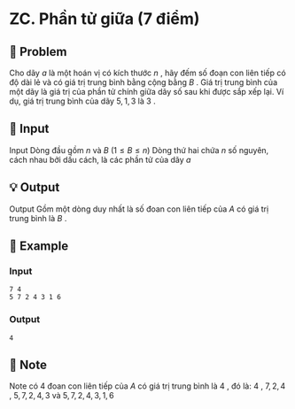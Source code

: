# ZC. Phần tử giữa (7 điểm)

## 📖 Problem

Cho dãy
$a$
là một hoán vị có kích thước
$n$
, hãy đếm số đoạn con liên tiếp có độ dài lẻ và có giá trị trung bình bằng cộng bằng
$B$
. Giá trị trung bình của một dãy là giá trị của phần tử chính giữa dãy số sau khi được sắp xếp lại. Ví dụ, giá trị trung bình của dãy
${5, 1, 3}$
là
$3$
.


## 🧩 Input

Input
Dòng đầu gồm
$n$
và
$B$
$(1 ≤B≤n)$
Dòng thứ hai chứa
$n$
số nguyên, cách nhau bởi dấu cách, là các phần tử của dãy
$a$


## 💡 Output

Output
Gồm một dòng duy nhất là số đoan con liên tiếp của
$A$
có giá trị trung bình là
$B$
.


## 🧠 Example

### Input

```text
7 4
5 7 2 4 3 1 6
```

### Output

```text
4
```



## 📝 Note

Note
có
$4$
đoan con liên tiếp của
$A$
có giá trị trung bình là
$4$
, đó là:
${4}$
,
${7, 2, 4}$
,
${5, 7, 2, 4, 3}$
và
${5, 7, 2, 4, 3, 1, 6}$


